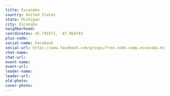 ```yaml
---
title: Escanaba
country: United States
state: Michigan
city: Escanaba
neighborhood: 
coordinates: 45.745571, -87.064743
plus-code:
social-name: Facebook
social-url: https://www.facebook.com/groups/free.code.camp.escanaba.mi
chat-name:
chat-url:
event-name:
event-url:
leader-name:
leader-url:
old-photo: 
cover-photo:
---
```

